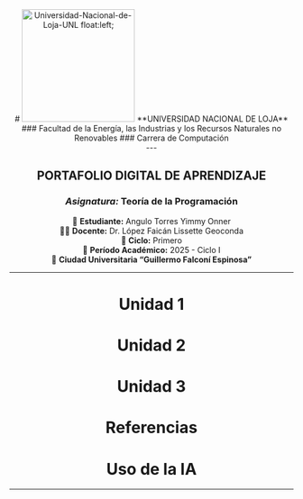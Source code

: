 <div align="center">
  <div style="text-aling: right;">
# <img width="200" height="200" alt="Universidad-Nacional-de-Loja-UNL float:left;" src="https://github.com/user-attachments/assets/5bf46d3b-9cb3-432e-9d24-d464f54d1711" />
 **UNIVERSIDAD NACIONAL DE LOJA**  
### Facultad de la Energía, las Industrias y los Recursos Naturales no Renovables  
### Carrera de Computación  
  </div>
---

## **PORTAFOLIO DIGITAL DE APRENDIZAJE**  
### *Asignatura:* Teoría de la Programación  

📘 **Estudiante:** Angulo Torres Yimmy Onner  
👩‍🏫 **Docente:** Dr. López Faicán Lissette Geoconda  
🏫 **Ciclo:** Primero  
📅 **Período Académico:** 2025 - Ciclo I  
📍 **Ciudad Universitaria “Guillermo Falconí Espinosa”**  

---
# Unidad 1
# Unidad 2
# Unidad 3
# Referencias
# Uso de la IA
</div>

---


